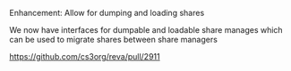 Enhancement: Allow for dumping and loading shares

We now have interfaces for dumpable and loadable share manages which can be used to migrate shares between share managers

https://github.com/cs3org/reva/pull/2911
